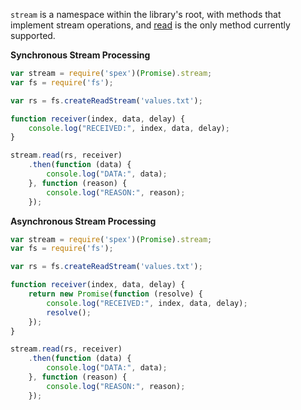 `stream` is a namespace within the library's root, with methods that implement stream operations,
and [read] is the only method currently supported.

**Synchronous Stream Processing**

```javascript
var stream = require('spex')(Promise).stream;
var fs = require('fs');

var rs = fs.createReadStream('values.txt');

function receiver(index, data, delay) {
    console.log("RECEIVED:", index, data, delay);
}

stream.read(rs, receiver)
    .then(function (data) {
        console.log("DATA:", data);
    }, function (reason) {
        console.log("REASON:", reason);
    });
```

**Asynchronous Stream Processing**

```javascript
var stream = require('spex')(Promise).stream;
var fs = require('fs');

var rs = fs.createReadStream('values.txt');

function receiver(index, data, delay) {
    return new Promise(function (resolve) {
        console.log("RECEIVED:", index, data, delay);
        resolve();
    });
}

stream.read(rs, receiver)
    .then(function (data) {
        console.log("DATA:", data);
    }, function (reason) {
        console.log("REASON:", reason);
    });
```

[read]:https://github.com/vitaly-t/spex/blob/master/docs/code/stream/read.md
